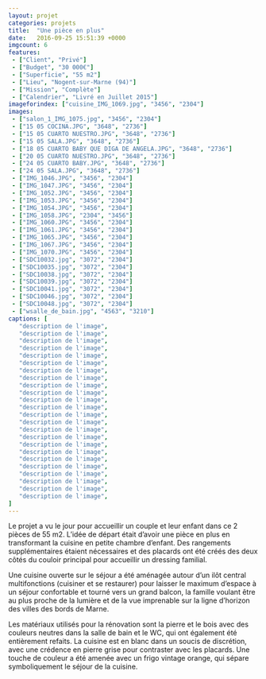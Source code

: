 ```yaml
---
layout: projet
categories: projets
title:  "Une pièce en plus"
date:   2016-09-25 15:51:39 +0000
imgcount: 6
features:
 - ["Client", "Privé"]
 - ["Budget", "30 000€"]
 - ["Superficie", "55 m2"]
 - ["Lieu", "Nogent-sur-Marne (94)"]
 - ["Mission", "Complète"]
 - ["Calendrier", "Livré en Juillet 2015"]
imageforindex: ["cuisine_IMG_1069.jpg", "3456", "2304"]
images:
 - ["salon_1_IMG_1075.jpg", "3456", "2304"]
 - ["15 05 COCINA.JPG", "3648", "2736"]
 - ["15 05 CUARTO NUESTRO.JPG", "3648", "2736"]
 - ["15 05 SALA.JPG", "3648", "2736"]
 - ["18 05 CUARTO BABY QUE DIGA DE ANGELA.JPG", "3648", "2736"]
 - ["20 05 CUARTO NUESTRO.JPG", "3648", "2736"]
 - ["24 05 CUARTO BABY.JPG", "3648", "2736"]
 - ["24 05 SALA.JPG", "3648", "2736"]
 - ["IMG_1046.JPG", "3456", "2304"]
 - ["IMG_1047.JPG", "3456", "2304"]
 - ["IMG_1052.JPG", "3456", "2304"]
 - ["IMG_1053.JPG", "3456", "2304"]
 - ["IMG_1054.JPG", "3456", "2304"]
 - ["IMG_1058.JPG", "2304", "3456"]
 - ["IMG_1060.JPG", "3456", "2304"]
 - ["IMG_1061.JPG", "3456", "2304"]
 - ["IMG_1065.JPG", "3456", "2304"]
 - ["IMG_1067.JPG", "3456", "2304"]
 - ["IMG_1070.JPG", "3456", "2304"]
 - ["SDC10032.jpg", "3072", "2304"]
 - ["SDC10035.jpg", "3072", "2304"]
 - ["SDC10038.jpg", "3072", "2304"]
 - ["SDC10039.jpg", "3072", "2304"]
 - ["SDC10041.jpg", "3072", "2304"]
 - ["SDC10046.jpg", "3072", "2304"]
 - ["SDC10048.jpg", "3072", "2304"]
 - ["wsalle_de_bain.jpg", "4563", "3210"]
captions: [
   "description de l'image",
   "description de l'image",
   "description de l'image",
   "description de l'image",
   "description de l'image",
   "description de l'image",
   "description de l'image",
   "description de l'image",
   "description de l'image",
   "description de l'image",
   "description de l'image",
   "description de l'image",
   "description de l'image",
   "description de l'image",
   "description de l'image",
   "description de l'image",
   "description de l'image",
   "description de l'image",
   "description de l'image",
   "description de l'image",
   "description de l'image",
   "description de l'image",
   "description de l'image",
   "description de l'image",
]
---
```


Le projet a vu le jour pour accueillir un couple et leur enfant dans ce 2 pièces de 55 m2. L’idée de départ était d’avoir une pièce en plus en transformant la cuisine en petite chambre d’enfant. Des rangements supplémentaires étaient nécessaires et des placards ont été créés des deux côtés du couloir principal pour accueillir un dressing familial.

Une cuisine ouverte sur le séjour a été aménagée autour d’un ilôt central multifonctions (cuisiner et se restaurer) pour laisser le maximum d’espace à un séjour confortable et tourné vers un grand balcon, la famille voulant être au plus proche de la lumière et de la vue imprenable sur la ligne d’horizon des villes des bords de Marne.

Les matériaux utilisés pour la rénovation sont la pierre et le bois avec des couleurs neutres dans la salle de bain et le WC, qui ont également été entièrement refaits. La cuisine est en blanc dans un soucis de discrétion, avec une crédence en pierre grise pour contraster avec les placards. Une touche de couleur a été amenée avec un frigo vintage orange, qui sépare symboliquement le séjour de la cuisine.

